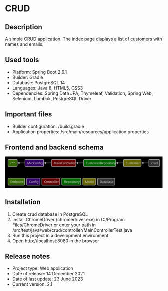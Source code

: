 # CRUD

## Description
A simple CRUD application. The index page displays a list of customers with names and emails.

## Used tools
* Platform: Spring Boot 2.6.1
* Builder: Gradle
* Database: PostgreSQL 14
* Languages: Java 8, HTML5, CSS3
* Dependencies: Spring Data JPA, Thymeleaf, Validation, Spring Web, Selenium, Lombok, PostgreSQL Driver

## Important files
* Builder configuration: /build.gradle
* Application properties: /src/main/resources/application.properties

## Frontend and backend schema
![Relationships of elements](readme/front-back-schema.svg)

## Installation
1. Create crud database in PostgreSQL
2. Install ChromeDriver (chromedriver.exe) in C:/Program Files/ChromeDriver or enter your path
in /src/test/java/web/crud/controller/MainControllerTest.java
3. Run this project in a development environment
4. Open http://localhost:8080 in the browser

## Release notes
* Project type: Web application
* Date of release: 14 December 2021
* Date of last update: 23 June 2023
* Current version: 2.1
